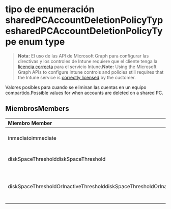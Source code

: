 # <a name="sharedpcaccountdeletionpolicytype-enum-type"></a><span data-ttu-id="b5af4-101">tipo de enumeración sharedPCAccountDeletionPolicyType</span><span class="sxs-lookup"><span data-stu-id="b5af4-101">sharedPCAccountDeletionPolicyType enum type</span></span>

> <span data-ttu-id="b5af4-102">**Nota:** El uso de las API de Microsoft Graph para configurar las directivas y los controles de Intune requiere que el cliente tenga la [licencia correcta](https://go.microsoft.com/fwlink/?linkid=839381) para el servicio Intune.</span><span class="sxs-lookup"><span data-stu-id="b5af4-102">**Note:** Using the Microsoft Graph APIs to configure Intune controls and policies still requires that the Intune service is [correctly licensed](https://go.microsoft.com/fwlink/?linkid=839381) by the customer.</span></span>

<span data-ttu-id="b5af4-103">Valores posibles para cuando se eliminan las cuentas en un equipo compartido.</span><span class="sxs-lookup"><span data-stu-id="b5af4-103">Possible values for when accounts are deleted on a shared PC.</span></span>
## <a name="members"></a><span data-ttu-id="b5af4-104">Miembros</span><span class="sxs-lookup"><span data-stu-id="b5af4-104">Members</span></span>
|<span data-ttu-id="b5af4-105">Miembro	</span><span class="sxs-lookup"><span data-stu-id="b5af4-105">Member</span></span>|<span data-ttu-id="b5af4-106">Valor</span><span class="sxs-lookup"><span data-stu-id="b5af4-106">Value</span></span>|<span data-ttu-id="b5af4-107">Descripción</span><span class="sxs-lookup"><span data-stu-id="b5af4-107">Description</span></span>|
|:---|:---|:---|
|<span data-ttu-id="b5af4-108">inmediato</span><span class="sxs-lookup"><span data-stu-id="b5af4-108">immediate</span></span>|<span data-ttu-id="b5af4-109">0</span><span class="sxs-lookup"><span data-stu-id="b5af4-109">0</span></span>|<span data-ttu-id="b5af4-110">Eliminar inmediatamente.</span><span class="sxs-lookup"><span data-stu-id="b5af4-110">Delete immediately.</span></span>|
|<span data-ttu-id="b5af4-111">diskSpaceThreshold</span><span class="sxs-lookup"><span data-stu-id="b5af4-111">diskSpaceThreshold</span></span>|<span data-ttu-id="b5af4-112">1</span><span class="sxs-lookup"><span data-stu-id="b5af4-112">1</span></span>|<span data-ttu-id="b5af4-113">Eliminar en el umbral de espacio en disco.</span><span class="sxs-lookup"><span data-stu-id="b5af4-113">Delete at disk space threshold.</span></span>|
|<span data-ttu-id="b5af4-114">diskSpaceThresholdOrInactiveThreshold</span><span class="sxs-lookup"><span data-stu-id="b5af4-114">diskSpaceThresholdOrInactiveThreshold</span></span>|<span data-ttu-id="b5af4-115">2</span><span class="sxs-lookup"><span data-stu-id="b5af4-115">2</span></span>|<span data-ttu-id="b5af4-116">Eliminar en el umbral de espacio en disco o umbral inactivo.</span><span class="sxs-lookup"><span data-stu-id="b5af4-116">Delete at disk space threshold or inactive threshold.</span></span>|



